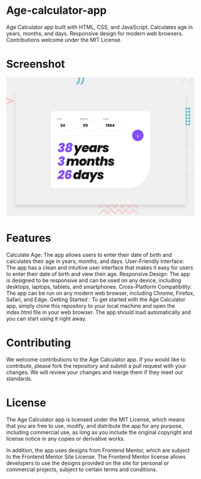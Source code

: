 # Age-calculator-app
Age Calculator app built with HTML, CSS, and JavaScript. Calculates age in years, months, and days. Responsive design for modern web browsers. Contributions welcome under the MIT License.

# Screenshot

![Final Result](./design/desktop-preview.jpg)


# Features
Calculate Age: The app allows users to enter their date of birth and calculates their age in years, months, and days.
User-Friendly Interface: The app has a clean and intuitive user interface that makes it easy for users to enter their date of birth and view their age.
Responsive Design: The app is designed to be responsive and can be used on any device, including desktops, laptops, tablets, and smartphones.
Cross-Platform Compatibility: The app can be run on any modern web browser, including Chrome, Firefox, Safari, and Edge.
Getting Started : To get started with the Age Calculator app, simply clone this repository to your local machine and open the index.html file in your web browser. The app should load automatically and you can start using it right away.

# Contributing
We welcome contributions to the Age Calculator app. If you would like to contribute, please fork the repository and submit a pull request with your changes. We will review your changes and merge them if they meet our standards.

# License
The Age Calculator app is licensed under the MIT License, which means that you are free to use, modify, and distribute the app for any purpose, including commercial use, as long as you include the original copyright and license notice in any copies or derivative works.

In addition, the app uses designs from Frontend Mentor, which are subject to the Frontend Mentor Site License. The Frontend Mentor license allows developers to use the designs provided on the site for personal or commercial projects, subject to certain terms and conditions.
